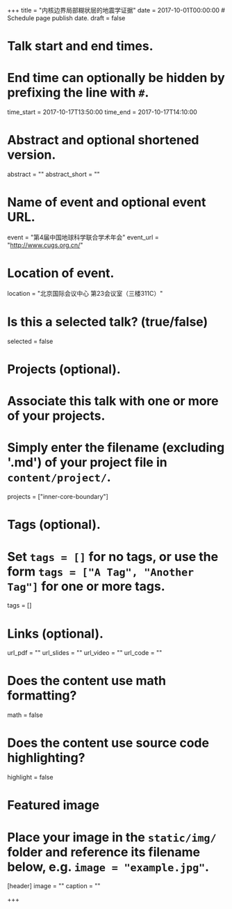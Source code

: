 +++
title = "内核边界局部糊状层的地震学证据"
date = 2017-10-01T00:00:00 # Schedule page publish date.
draft = false

# Talk start and end times.
#   End time can optionally be hidden by prefixing the line with `#`.
time_start = 2017-10-17T13:50:00
time_end = 2017-10-17T14:10:00

# Abstract and optional shortened version.
abstract = ""
abstract_short = ""

# Name of event and optional event URL.
event = "第4届中国地球科学联合学术年会"
event_url = "http://www.cugs.org.cn/"

# Location of event.
location = "北京国际会议中心 第23会议室（三楼311C）"

# Is this a selected talk? (true/false)
selected = false

# Projects (optional).
#   Associate this talk with one or more of your projects.
#   Simply enter the filename (excluding '.md') of your project file in `content/project/`.
projects = ["inner-core-boundary"]

# Tags (optional).
#   Set `tags = []` for no tags, or use the form `tags = ["A Tag", "Another Tag"]` for one or more tags.
tags = []

# Links (optional).
url_pdf = ""
url_slides = ""
url_video = ""
url_code = ""

# Does the content use math formatting?
math = false

# Does the content use source code highlighting?
highlight = false

# Featured image
# Place your image in the `static/img/` folder and reference its filename below, e.g. `image = "example.jpg"`.
[header]
image = ""
caption = ""

+++
